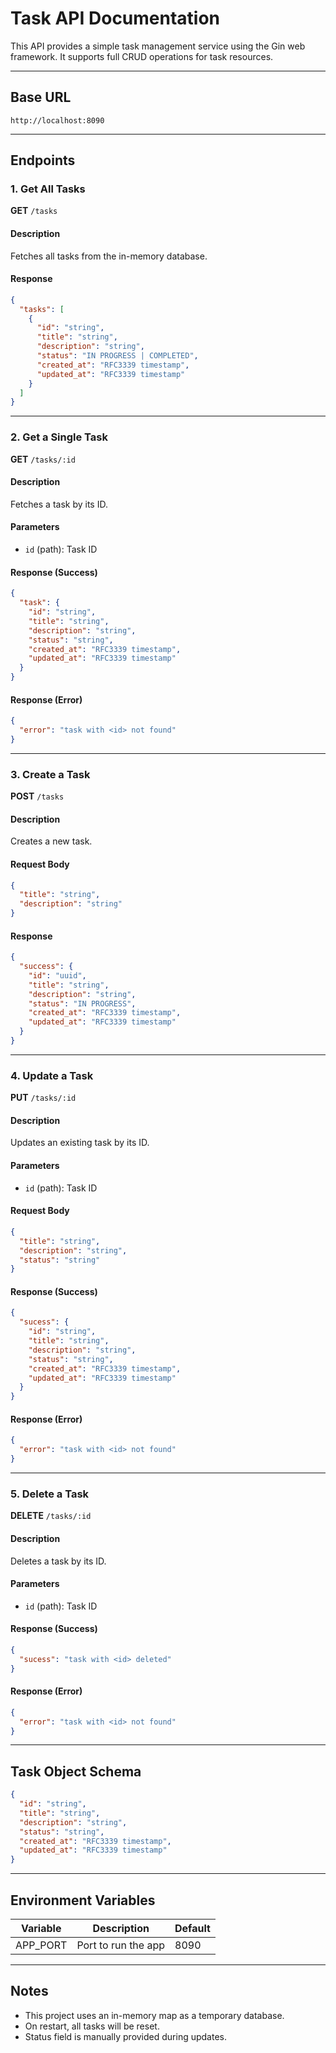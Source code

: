 # Task API Documentation

This API provides a simple task management service using the Gin web framework. It supports full CRUD operations for task resources.

---

## Base URL

```
http://localhost:8090
```

---

## Endpoints

### 1. Get All Tasks

**GET** `/tasks`

#### Description

Fetches all tasks from the in-memory database.

#### Response

```json
{
  "tasks": [
    {
      "id": "string",
      "title": "string",
      "description": "string",
      "status": "IN PROGRESS | COMPLETED",
      "created_at": "RFC3339 timestamp",
      "updated_at": "RFC3339 timestamp"
    }
  ]
}
```

---

### 2. Get a Single Task

**GET** `/tasks/:id`

#### Description

Fetches a task by its ID.

#### Parameters

* `id` (path): Task ID

#### Response (Success)

```json
{
  "task": {
    "id": "string",
    "title": "string",
    "description": "string",
    "status": "string",
    "created_at": "RFC3339 timestamp",
    "updated_at": "RFC3339 timestamp"
  }
}
```

#### Response (Error)

```json
{
  "error": "task with <id> not found"
}
```

---

### 3. Create a Task

**POST** `/tasks`

#### Description

Creates a new task.

#### Request Body

```json
{
  "title": "string",
  "description": "string"
}
```

#### Response

```json
{
  "success": {
    "id": "uuid",
    "title": "string",
    "description": "string",
    "status": "IN PROGRESS",
    "created_at": "RFC3339 timestamp",
    "updated_at": "RFC3339 timestamp"
  }
}
```

---

### 4. Update a Task

**PUT** `/tasks/:id`

#### Description

Updates an existing task by its ID.

#### Parameters

* `id` (path): Task ID

#### Request Body

```json
{
  "title": "string",
  "description": "string",
  "status": "string"
}
```

#### Response (Success)

```json
{
  "sucess": {
    "id": "string",
    "title": "string",
    "description": "string",
    "status": "string",
    "created_at": "RFC3339 timestamp",
    "updated_at": "RFC3339 timestamp"
  }
}
```

#### Response (Error)

```json
{
  "error": "task with <id> not found"
}
```

---

### 5. Delete a Task

**DELETE** `/tasks/:id`

#### Description

Deletes a task by its ID.

#### Parameters

* `id` (path): Task ID

#### Response (Success)

```json
{
  "sucess": "task with <id> deleted"
}
```

#### Response (Error)

```json
{
  "error": "task with <id> not found"
}
```

---

## Task Object Schema

```json
{
  "id": "string",
  "title": "string",
  "description": "string",
  "status": "string",
  "created_at": "RFC3339 timestamp",
  "updated_at": "RFC3339 timestamp"
}
```

---

## Environment Variables

| Variable  | Description         | Default |
| --------- | ------------------- | ------- |
| APP\_PORT | Port to run the app | 8090    |

---

## Notes

* This project uses an in-memory map as a temporary database.
* On restart, all tasks will be reset.
* Status field is manually provided during updates.
